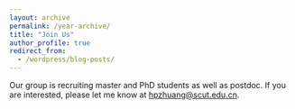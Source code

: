 ```yaml
---
layout: archive
permalink: /year-archive/
title: "Join Us"
author_profile: true
redirect_from:
  - /wordpress/blog-posts/
---
```

Our group is recruiting master and PhD students as well as postdoc. If you are interested, please let me know at hpzhuang@scut.edu.cn.
